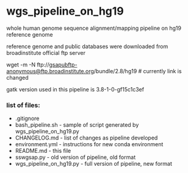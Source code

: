 # wgs_pipeline_on_hg19

whole human genome sequence alignment/mapping pipeline on hg19 reference genome 

reference genome and public databases were downloaded from broadinstitute official ftp server

wget -m -N ftp://gsapubftp-anonymous@ftp.broadinstitute.org/bundle/2.8/hg19 # currently link is changed 

gatk version used in this pipeline is 3.8-1-0-gf15c1c3ef

### list of files:

- .gitignore
- bash_pipeline.sh - sample of script generated by wgs_pipeline_on_hg19.py
- CHANGELOG.md - list of changes as pipeline developed
- environment.yml - instructions for new conda environment
- README.md - this file
- sswgsap.py - old version of pipeline, old format
- wgs_pipeline_on_hg19.py - full version of pipeline, new format
 